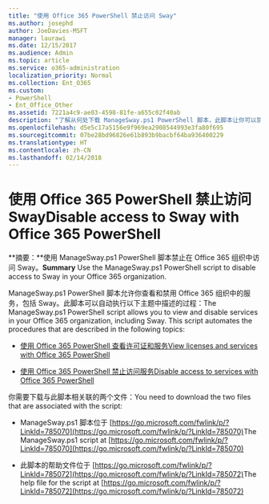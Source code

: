 ```yaml
---
title: "使用 Office 365 PowerShell 禁止访问 Sway"
ms.author: josephd
author: JoeDavies-MSFT
manager: laurawi
ms.date: 12/15/2017
ms.audience: Admin
ms.topic: article
ms.service: o365-administration
localization_priority: Normal
ms.collection: Ent_O365
ms.custom:
- PowerShell
- Ent_Office_Other
ms.assetid: 7221a4c9-ae03-4598-81fe-a655c02f40ab
description: "了解从何处下载 ManageSway.ps1 PowerShell 脚本，此脚本让你可以禁用对 Office 365 组织中的 Sway 的访问。"
ms.openlocfilehash: d5e5c17a5156e9f969ea2908544993e3fa80f695
ms.sourcegitcommit: 07be28bd96826e61b893b9bacbf64ba936400229
ms.translationtype: HT
ms.contentlocale: zh-CN
ms.lasthandoff: 02/14/2018
---
```

# <a name="disable-access-to-sway-with-office-365-powershell"></a><span data-ttu-id="72155-103">使用 Office 365 PowerShell 禁止访问 Sway</span><span class="sxs-lookup"><span data-stu-id="72155-103">Disable access to Sway with Office 365 PowerShell</span></span>

<span data-ttu-id="72155-104">**摘要：**使用 ManageSway.ps1 PowerShell 脚本禁止在 Office 365 组织中访问 Sway。</span><span class="sxs-lookup"><span data-stu-id="72155-104">**Summary** Use the ManageSway.ps1 PowerShell script to disable access to Sway in your Office 365 organization.</span></span>
  
<span data-ttu-id="72155-p101">ManageSway.ps1 PowerShell 脚本允许你查看和禁用 Office 365 组织中的服务，包括 Sway。此脚本可以自动执行以下主题中描述的过程：</span><span class="sxs-lookup"><span data-stu-id="72155-p101">The ManageSway.ps1 PowerShell script allows you to view and disable services in your Office 365 organization, including Sway. This script automates the procedures that are described in the following topics:</span></span>
  
- [<span data-ttu-id="72155-107">使用 Office 365 PowerShell 查看许可证和服务</span><span class="sxs-lookup"><span data-stu-id="72155-107">View licenses and services with Office 365 PowerShell</span></span>](view-licenses-and-services-with-office-365-powershell.md)
    
- [<span data-ttu-id="72155-108">使用 Office 365 PowerShell 禁止访问服务</span><span class="sxs-lookup"><span data-stu-id="72155-108">Disable access to services with Office 365 PowerShell</span></span>](disable-access-to-services-with-office-365-powershell.md)
    
<span data-ttu-id="72155-109">你需要下载与此脚本相关联的两个文件：</span><span class="sxs-lookup"><span data-stu-id="72155-109">You need to download the two files that are associated with the script:</span></span>
  
- <span data-ttu-id="72155-110">ManageSway.ps1 脚本位于 [https://go.microsoft.com/fwlink/p/?LinkId=785070](https://go.microsoft.com/fwlink/p/?LinkId=785070)</span><span class="sxs-lookup"><span data-stu-id="72155-110">The ManageSway.ps1 script at [https://go.microsoft.com/fwlink/p/?LinkId=785070](https://go.microsoft.com/fwlink/p/?LinkId=785070)</span></span>
    
- <span data-ttu-id="72155-111">此脚本的帮助文件位于 [https://go.microsoft.com/fwlink/p/?LinkId=785072](https://go.microsoft.com/fwlink/p/?LinkId=785072)</span><span class="sxs-lookup"><span data-stu-id="72155-111">The help file for the script at [https://go.microsoft.com/fwlink/p/?LinkId=785072](https://go.microsoft.com/fwlink/p/?LinkId=785072)</span></span>
    

